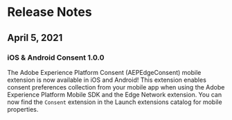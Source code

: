 # Release Notes

## April 5, 2021

### iOS & Android Consent 1.0.0

The Adobe Experience Platform Consent (AEPEdgeConsent\) mobile extension is now available in iOS and Android! This extension enables consent preferences collection from your mobile app when using the Adobe Experience Platform Mobile SDK and the Edge Network extension. You can now find the `Consent` extension in the Launch extensions catalog for mobile properties.


